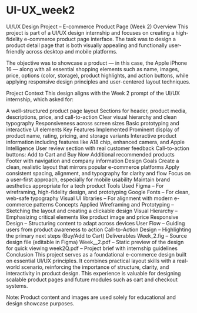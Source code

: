 # UI-UX_week2
UI/UX Design Project – E-commerce Product Page (Week 2)
Overview
This project is part of a UI/UX design internship and focuses on creating a high-fidelity e-commerce product page interface. The task was to design a product detail page that is both visually appealing and functionally user-friendly across desktop and mobile platforms.

The objective was to showcase a product — in this case, the Apple iPhone 16 — along with all essential shopping elements such as name, images, price, options (color, storage), product highlights, and action buttons, while applying responsive design principles and user-centered layout techniques.

Project Context
This design aligns with the Week 2 prompt of the UI/UX internship, which asked for:

A well-structured product page layout
Sections for header, product media, descriptions, price, and call-to-action
Clear visual hierarchy and clean typography
Responsiveness across screen sizes
Basic prototyping and interactive UI elements
Key Features Implemented
Prominent display of product name, rating, pricing, and storage variants
Interactive product information including features like A18 chip, enhanced camera, and Apple Intelligence
User review section with real customer feedback
Call-to-action buttons: Add to Cart and Buy Now
Additional recommended products
Footer with navigation and company information
Design Goals
Create a clean, realistic layout that mirrors popular e-commerce platforms
Apply consistent spacing, alignment, and typography for clarity and flow
Focus on a user-first approach, especially for mobile usability
Maintain brand aesthetics appropriate for a tech product
Tools Used
Figma – For wireframing, high-fidelity design, and prototyping
Google Fonts – For clean, web-safe typography
Visual UI libraries – For alignment with modern e-commerce patterns
Concepts Applied
Wireframing and Prototyping – Sketching the layout and creating a clickable design
Visual Hierarchy – Emphasizing critical elements like product image and price
Responsive Design – Structuring content to adapt across devices
User Flow – Guiding users from product awareness to action
Call-to-Action Design – Highlighting the primary next steps (Buy/Add to Cart)
Deliverables
Week_2.fig – Source design file (editable in Figma)
Week__2.pdf – Static preview of the design for quick viewing
week2Q.pdf – Project brief with internship guidelines
Conclusion
This project serves as a foundational e-commerce design built on essential UI/UX principles. It combines practical layout skills with a real-world scenario, reinforcing the importance of structure, clarity, and interactivity in product design. This experience is valuable for designing scalable product pages and future modules such as cart and checkout systems.

Note: Product content and images are used solely for educational and design showcase purposes.

